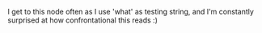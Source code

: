 I get to this node often as I use 'what' as testing string, and I'm constantly surprised at how confrontational this reads :) 